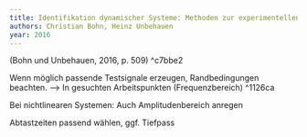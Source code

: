 ```yaml
---
title: Identifikation dynamischer Systeme: Methoden zur experimentellen Modellbildung aus Messdaten
authors: Christian Bohn, Heinz Unbehauen
year: 2016
---
```


(Bohn und Unbehauen, 2016, p. 509) ^c7bbe2

Wenn möglich passende Testsignale erzeugen, Randbedingungen beachten. —> In gesuchten Arbeitspunkten (Frequenzbereich) ^1126ca

Bei nichtlinearen Systemen: Auch Amplitudenbereich anregen

Abtastzeiten passend wählen, ggf. Tiefpass